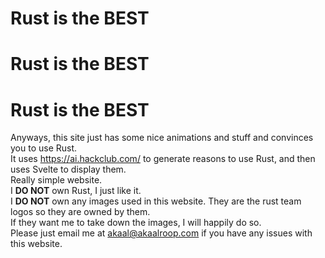 <!--# sv

Everything you need to build a Svelte project, powered by [`sv`](https://github.com/sveltejs/cli).

## Creating a project

If you're seeing this, you've probably already done this step. Congrats!

```sh
# create a new project in the current directory
npx sv create

# create a new project in my-app
npx sv create my-app
```

## Developing

Once you've created a project and installed dependencies with `npm install` (or `pnpm install` or `yarn`), start a development server:

```sh
npm run dev

# or start the server and open the app in a new browser tab
npm run dev -- --open
```

## Building

To create a production version of your app:

```sh
npm run build
```

You can preview the production build with `npm run preview`.

> To deploy your app, you may need to install an [adapter](https://svelte.dev/docs/kit/adapters) for your target environment.
-->

# Rust is the BEST

# Rust is the BEST

# Rust is the BEST

Anyways, this site just has some nice animations and stuff and convinces you to use Rust.  
It uses https://ai.hackclub.com/ to generate reasons to use Rust, and then uses Svelte to display them.  
Really simple website.  
I **DO NOT** own Rust, I just like it.  
I **DO NOT** own any images used in this website. They are the rust team logos so they are owned by them.  
If they want me to take down the images, I will happily do so.  
Please just email me at [akaal@akaalroop.com](mailto:akaal@akaalroop.com) if you have any issues with this website.  
